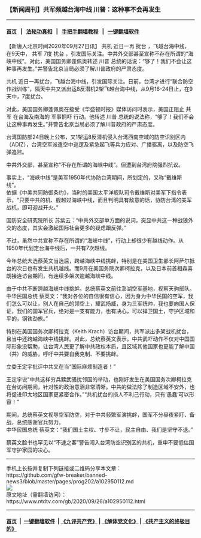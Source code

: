 ### 【新闻周刊】共军频越台海中线 川普：这种事不会再发生
------------------------

#### [首页](https://github.com/gfw-breaker/banned-news3/blob/master/README.md) &nbsp;&nbsp;|&nbsp;&nbsp; [法轮功真相](https://github.com/begood0513/basic/blob/master/README.md)  &nbsp;&nbsp;|&nbsp;&nbsp; [手把手翻墙教程](https://github.com/gfw-breaker/guides/wiki)  &nbsp;&nbsp;|&nbsp;&nbsp; [一键翻墙软件](https://github.com/gfw-breaker/nogfw/blob/master/README.md)  



<div><div class="post_content" itemprop="articleBody">
 <p>
  【新唐人北京时间2020年09月27日讯】
  <ok href="https://www.ntdtv.com/gb/共机.htm">
   共机
  </ok>
  近日一再
  <ok href="https://www.ntdtv.com/gb/扰台.htm">
   扰台
  </ok>
  ，飞越台海中线，在9天中，
  <ok href="https://www.ntdtv.com/gb/共军.htm">
   共军
  </ok>
  7度
  <ok href="https://www.ntdtv.com/gb/扰台.htm">
   扰台
  </ok>
  ，引发国际关注。中共外交部甚至宣称不存在所谓的“海峡中线”。对此，美国国务卿蓬佩奥转述
  <ok href="https://www.ntdtv.com/gb/川普.htm">
   川普
  </ok>
  总统的话说：“够了！我们不会让这种事再发生。”并警告北京当局必须了解川普政府的严肃态度。
 </p>
 <p>
  <ok href="https://www.ntdtv.com/gb/共机.htm">
   共机
  </ok>
  近日一再扰台，飞越台海中线，引发国际关注。日前，台湾才进行“联合防空作战训练”，隔天中共又派出运8反潜机2架飞越台海中线，从9月16-24日止，在9天中，7度扰台。
 </p>
 <p>
  对此，美国国务卿蓬佩奥在接受《华盛顿时报》媒体访问时表示，美国正阻止
  <ok href="https://www.ntdtv.com/gb/共军.htm">
   共军
  </ok>
  在台海及南海的
  <ok href="https://www.ntdtv.com/gb/军事恫吓.htm">
   军事恫吓
  </ok>
  行动。他转述
  <ok href="https://www.ntdtv.com/gb/川普.htm">
   川普
  </ok>
  总统的说法称，“够了！我们不会让这种事再发生。”并警告北京当局必须了解川普政府的严肃态度。
 </p>
 <p>
  台湾国防部24日晚上公布，又1架运8反潜机侵入台湾西南空域的防空识别区内（ADIZ），台湾空军派遣空中巡逻及紧急起飞等兵力应对、广播驱离，以及防空飞弹追监。
 </p>
 <p>
  中共外交部，甚至宣称“不存在所谓的海峡中线”。但遭到台湾府院强烈抗议。
 </p>
 <p>
  事实上，“海峡中线”是美军1950年代协防台湾期间，所划定的，又称“戴维斯线”。
  <br/>
  依据《中美共同防御条约》，当时的美国太平洋舰队司令戴维斯对美军下指令表示，“只要中共的机、舰越过海峡中线，而且判明具有敌意的话，协防台湾的美军战机，即可迎战开火。”
 </p>
 <p>
  国防安全研究院所长 苏紫云：“中共外交部单方面的说词，突显中共这一种战狼外交的态度，其实会激起国际社会更多的疑虑跟反弹。”
 </p>
 <p>
  不过，虽然中共宣称不存在所谓的“海峡中线”，行动上却很少有越线动作。从1950年代划定台海中线后，一共有7次越线。
 </p>
 <p>
  今年总统大选蔡英文当选后，跨越海峡中线挑衅，特别是在美国卫生部长阿萨尔抵台的次日也有发生共机越线。而9月在美国务院次卿柯拉克，以及日本前首相森喜朗接连访台期间，有连续多架次逾越海峡中线。
 </p>
 <p>
  由于中共不断跨越海峡中线挑衅。总统蔡英文前往澎湖空军基地，视察天驹部队。
  <br/>
  中华民国总统 蔡英文：“我对各位的自信很有信心，因为身为中华民国的空军，我们怎么可以让，别人在自己的领空上，耀武扬威，身为三军统帅，我也要向国人保证，我们的国军官兵，绝对是一支有能力，也有决心，可以捍卫国土，守护区域和平的，钢铁劲旅。”
 </p>
 <p>
  特别在美国国务次卿柯拉克（Keith Krach）访台期间，共军派出多架战机扰台，且当中还跨越海峡中线挑衅。对此，总统蔡英文表示，中共武吓动作不仅对中国国际形象没帮助，让台湾人民更了解中共政权本质，且区域其他国家也更能了解中国（共）的威胁，呼吁中共要自我克制、不要挑衅。
 </p>
 <p>
  立委王定宇批评中共又在当“国际麻烦制造者！”
 </p>
 <p>
  王定宇说“中共这样穷兵黩武骚扰邻国的举动，也刚好发生在美国国务次卿柯拉克在台访问期间，针对性的政治意涵非常清晰。中共的做法除了制造区域不安外，也将促进印太地区国家更紧密合作。”“共机扰台的损人不利己行动，只有‘愚蠢’可以形容！”
 </p>
 <p>
  期间，总统蔡英文视导空军防空，对于中共频繁军演挑衅，国军不分昼夜紧盯、备战，总统感谢官兵努力。
  <br/>
  中华民国总统 蔡英文：“我们国土主权、寸步不让，民主自由、我们是坚守不退。”
 </p>
 <p>
  蔡英文脸书也罕见以“不速之客”警告闯入台湾防空识别区的共机，重申不要低估国军守护家园的决心。
 </p>
 <div class="single_ad">
 </div>
</div>
</div>
<hr/>
手机上长按并复制下列链接或二维码分享本文章：<br/>
https://github.com/gfw-breaker/banned-news3/blob/master/pages/prog202/a102950112.md <br/>
<a href='https://github.com/gfw-breaker/banned-news3/blob/master/pages/prog202/a102950112.md'><img src='https://github.com/gfw-breaker/banned-news3/blob/master/pages/prog202/a102950112.md.png'/></a> <br/>
原文地址（需翻墙访问）：https://www.ntdtv.com/gb/2020/09/26/a102950112.html


------------------------
#### [首页](https://github.com/gfw-breaker/banned-news3/blob/master/README.md) &nbsp;|&nbsp; [一键翻墙软件](https://github.com/gfw-breaker/nogfw/blob/master/README.md) &nbsp;| [《九评共产党》](https://github.com/gfw-breaker/9ping.md/blob/master/README.md#九评之一评共产党是什么) | [《解体党文化》](https://github.com/gfw-breaker/jtdwh.md/blob/master/README.md) | [《共产主义的终极目的》](https://github.com/gfw-breaker/gczydzjmd.md/blob/master/README.md)


<img src='http://gfw-breaker.win/banned-news3/pages/prog202/a102950112.md' width='0px' height='0px'/>